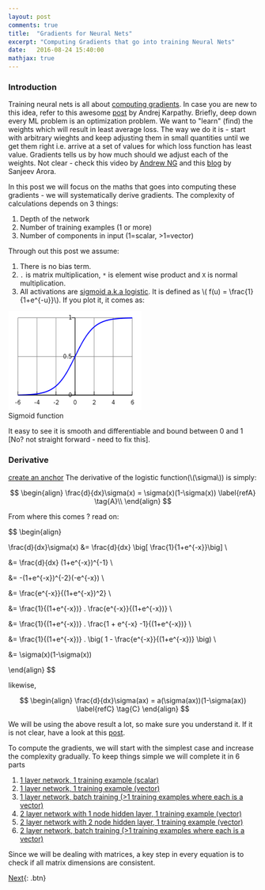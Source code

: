 ```yaml
---
layout: post
comments: true
title:  "Gradients for Neural Nets"
excerpt: "Computing Gradients that go into training Neural Nets"
date:   2016-08-24 15:40:00
mathjax: true
---
```



### Introduction

Training neural nets is all about [computing gradients](http://deeplearning.stanford.edu/wiki/index.php/Deriving_gradients_using_the_backpropagation_idea). In case you are new to this idea, refer to this awesome [post](http://karpathy.github.io/neuralnets/) by Andrej Karpathy. Briefly, deep down every ML problem is an optimization problem. We want to "learn" (find) the weights which will result in least average loss. The way we do it is - start with arbitrary wieghts and keep adjusting them in small quantities until we get them right i.e. arrive at a set of values for which loss function has least value. Gradients tells us by how much should we adjust each of the weights. Not clear - check this video by [Andrew NG](https://www.youtube.com/watch?v=yFPLyDwVifc) and this [blog](http://www.offconvex.org/2016/12/20/backprop/) by Sanjeev Arora.

In this post we will focus on the maths that goes into computing these gradients - we will systematically derive gradients. The complexity of calculations depends on 3 things: 

1. Depth of the network
2. Number of training examples (1 or more)
3. Number of components in input (1=scalar, >1=vector)

Through out this post we assume:
1. There is no bias term.
2. `.` is matrix multiplication, `*` is element wise product and `X` is normal multiplication. 
3. All activations are [sigmoid a.k.a logistic](https://www.quora.com/What-is-the-sigmoid-function-and-what-is-its-use-in-machine-learnings-neural-networks). It is defined as \\( f(u) = \frac{1}{1+e^{-u}}\\). If you plot it, it comes as:

<div class="imgcap">
<img src="/assets/gradients/logistic.png" height="200" width="270">
<div class="thecap">Sigmoid function</div>
</div>

It easy to see it is smooth and differentiable and bound between 0 and 1 [No? not straight forward - need to fix this]. 

### <a name="Derivative"></a>Derivative
[create an anchor](#anchors-in-markdown)
The derivative of the logistic function(\\(\sigma\\)) is simply:

$$
\begin{align}
\frac{d}{dx}\sigma(x) = \sigma(x)(1-\sigma(x)) \label{refA} \tag{A}\\
\end{align}
$$

From where this comes ? read on:

$$
\begin{align}

\frac{d}{dx}\sigma(x) &= \frac{d}{dx} \big[ \frac{1}{1+e^{-x}}\big] \\

&= \frac{d}{dx} (1+e^{-x})^{-1} \\

&= -(1+e^{-x})^{-2}(-e^{-x})  \\

&= \frac{e^{-x}}{(1+e^{-x})^2}  \\

&= \frac{1}{(1+e^{-x})} . \frac{e^{-x}}{(1+e^{-x})} \\

&= \frac{1}{(1+e^{-x})} . \frac{1  + e^{-x} -1}{(1+e^{-x})} \\

&= \frac{1}{(1+e^{-x})} . \big( 1 - \frac{e^{-x}}{(1+e^{-x})} \big) \\

&= \sigma(x)(1-\sigma(x))

\end{align}
$$

likewise, 

$$
\begin{align}
\frac{d}{dx}\sigma(ax) = a(\sigma(ax))(1-\sigma(ax)) \label{refC} \tag{C}
\end{align}
$$

We will be using the above result a lot, so make sure you understand it. If it is not clear, have a look at this [post](http://kawahara.ca/how-to-compute-the-derivative-of-a-sigmoid-function-fully-worked-example/).


To compute the gradients, we will start with the simplest case and increase the complexity gradually. To keep things simple we will complete it in 6 parts
1. [1 layer network, 1 training example (scalar)](https://anujgupta82.github.io/2016/08/26/gradients-1/)
2. [1 layer network, 1 training example (vector)](https://anujgupta82.github.io/2016/08/28/gradients-2/)
3. [1 layer network, batch training (>1 training examples where each is a vector)](https://anujgupta82.github.io/2016/08/30/gradients-3/)
4. [2 layer network with 1 node hidden layer, 1 training example (vector)](https://anujgupta82.github.io/2016/09/04/gradients-4-1/)
5. [2 layer network with 2 node hidden layer, 1 training example (vector)](https://anujgupta82.github.io/2016/09/11/gradients-4-2/)
6. [2 layer network, batch training (>1 training examples where each is a vector)]()

Since we will be dealing with matrices, a key step in every equation is to check if all matrix dimensions are consistent. 

[Next](https://anujgupta82.github.io/2016/08/26/gradients-1/){: .btn}

<!--
{% include button.html button_name="Next" button_class="primary" %}
-->
